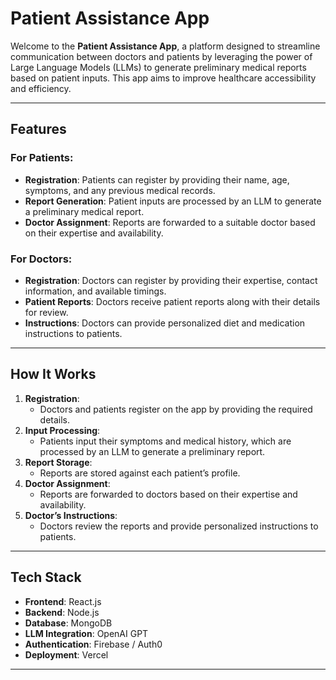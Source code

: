 # Patient Assistance App

Welcome to the **Patient Assistance App**, a platform designed to streamline communication between doctors and patients by leveraging the power of Large Language Models (LLMs) to generate preliminary medical reports based on patient inputs. This app aims to improve healthcare accessibility and efficiency.

---

## Features

### For Patients:
- **Registration**: Patients can register by providing their name, age, symptoms, and any previous medical records.
- **Report Generation**: Patient inputs are processed by an LLM to generate a preliminary medical report.
- **Doctor Assignment**: Reports are forwarded to a suitable doctor based on their expertise and availability.

### For Doctors:
- **Registration**: Doctors can register by providing their expertise, contact information, and available timings.
- **Patient Reports**: Doctors receive patient reports along with their details for review.
- **Instructions**: Doctors can provide personalized diet and medication instructions to patients.

---

## How It Works

1. **Registration**:
   - Doctors and patients register on the app by providing the required details.
2. **Input Processing**:
   - Patients input their symptoms and medical history, which are processed by an LLM to generate a preliminary report.
3. **Report Storage**:
   - Reports are stored against each patient’s profile.
4. **Doctor Assignment**:
   - Reports are forwarded to doctors based on their expertise and availability.
5. **Doctor’s Instructions**:
   - Doctors review the reports and provide personalized instructions to patients.

---

## Tech Stack

- **Frontend**: React.js
- **Backend**: Node.js
- **Database**: MongoDB 
- **LLM Integration**: OpenAI GPT
- **Authentication**: Firebase / Auth0
- **Deployment**: Vercel

---
